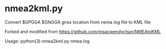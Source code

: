 # nmea2kml.py

Convert $GPGGA $GNGGA gnss location from nema log file to KML file

Forked and modified from
https://github.com/msacwendychan/NMEAtoKML

Usage:
python(3) nmea2kml.py nmea.log